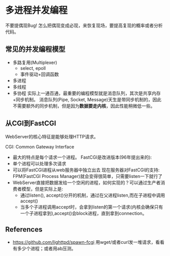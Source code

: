 # 多进程并发编程
不要提偶现Bug!
怎么把偶现变成必现，来恢复现场，要提高复现的概率或者分析代码。

## 常见的并发编程模型
- 多路复用(Multiplexer)
    - select, epoll
    - 事件驱动+回调函数
- 多进程
- 多线程
- 多协程
实际上一通百通，最重要的编程模型就是消息队列，其次是共享内存+同步机制。
消息队列(Pipe, Socket, Message)天生是带同步机制的，因此不需要额外的同步机制，但是因为**数据要走内核**，因此性能稍微低一些。

## 从CGI到FastCGI
WebServer的核心特征是能够处理HTTP请求。

CGI: Common Gateway Interface
- 最大的特点是每个请求一个进程。
FastCGI是改进版本(96年提出来的):
- 单个进程可以处理多次请求
- 可以将FastCGI进程从web服务器中独立出去
现在服务器对FastCGI的支持:
FPM(FastCGI Process Manager)就会变得很简单，只需要listen一下就行了
- WebServer直接把数据发给一个空闲的进程，如何实现的？可以通过生产者消费者模型，但是实际上是:
    - 通过listen(), accept()分开的机制，通过在父进程listen,而在子进程中调用accept()
    - 当多个子进程调用accept时，会拿到listen的第一个请求(内核会确保只有一个子进程拿到),accept()会block进程，直到拿到connection。



## References
- https://github.com/lighttpd/spawn-fcgi
用wget/或者curl发一堆请求，看看有多少个进程；或者用ab压测。